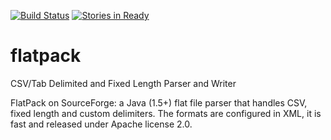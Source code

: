 [![Build Status](https://secure.travis-ci.org/Appendium/flatpack.png?branch=master)](http://travis-ci.org/Appendium/flatpack) [![Stories in Ready](https://badge.waffle.io/Appendium/flatpack.png?label=ready)](https://waffle.io/Appendium/flatpack) 

flatpack
========

CSV/Tab Delimited and Fixed Length Parser and Writer

FlatPack on SourceForge: a Java (1.5+) flat file parser that handles CSV, 
fixed length and custom delimiters. The formats are configured in XML, it is fast 
and released under Apache license 2.0.
